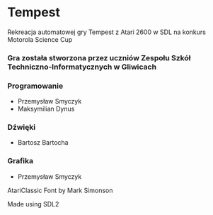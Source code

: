 # Tempest
Rekreacja automatowej gry Tempest z Atari 2600 w SDL na konkurs Motorola Science Cup

### Gra została stworzona przez uczniów Zespołu Szkół Techniczno-Informatycznych w Gliwicach

### Programowanie
- Przemysław Smyczyk
- Maksymilian Dynus

### Dźwięki
- Bartosz Bartocha

### Grafika
- Przemysław Smyczyk

AtariClassic Font by Mark Simonson

Made using SDL2
